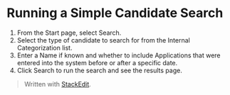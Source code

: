 # Running a Simple Candidate Search

1.  From the  Start  page, select  Search.
2.  Select the type of candidate to search for from the  Internal Categorization  list.
3.  Enter a  Name  if known and whether to include  Applications  that were entered into the system before or after a specific date.
4.  Click  Search  to run the search and see the results page.



> Written with [StackEdit](https://stackedit.io/).
<!--stackedit_data:
eyJoaXN0b3J5IjpbMTg0MjYwODQwOV19
-->